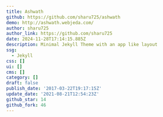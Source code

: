 ```yaml
---
title: Ashwath
github: https://github.com/sharu725/ashwath
demo: http://ashwath.webjeda.com/
author: sharu725
author_link: https://github.com/sharu725
date: 2024-11-28T17:14:15.885Z
description: Minimal Jekyll Theme with an app like layout
ssg:
  - Jekyll
css: []
ui: []
cms: []
category: []
draft: false
publish_date: '2017-03-22T19:17:15Z'
update_date: '2021-08-21T12:54:23Z'
github_star: 14
github_fork: 46
---
```


